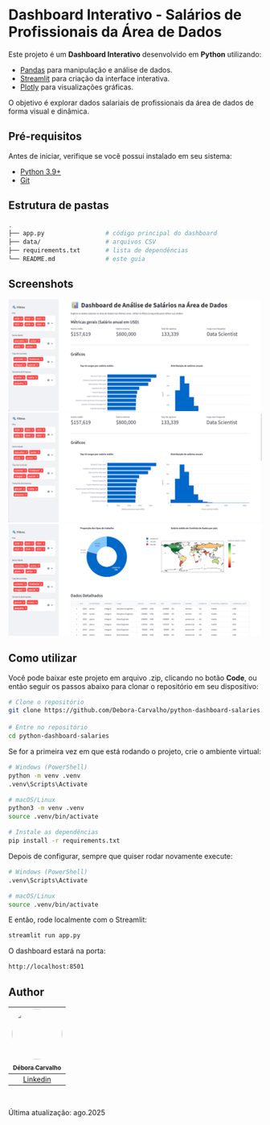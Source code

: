 # Dashboard Interativo - Salários de Profissionais da Área de Dados

Este projeto é um **Dashboard Interativo** desenvolvido em **Python** utilizando:
- [Pandas](https://pandas.pydata.org/) para manipulação e análise de dados.
- [Streamlit](https://streamlit.io/) para criação da interface interativa.
- [Plotly](https://plotly.com/python/) para visualizações gráficas.

O objetivo é explorar dados salariais de profissionais da área de dados de forma visual e dinâmica.

## Pré-requisitos

Antes de iniciar, verifique se você possui instalado em seu sistema:
- [Python 3.9+](https://www.python.org/downloads/)
- [Git](https://git-scm.com/)

## Estrutura de pastas
```bash
.
├── app.py                 # código principal do dashboard
├── data/                  # arquivos CSV 
├── requirements.txt       # lista de dependências
└── README.md              # este guia
```

## Screenshots
![Screenshot 1 - Filtros e cabeçalho](.github/images/dashboard1.png)
![Screenshot 2](.github/images/dashboard2.png)
![Screenshot 3](.github/images/dashboard3.png)

## Como utilizar

Você pode baixar este projeto em arquivo .zip, clicando no botão <b>Code</b>, ou então seguir os passos abaixo para clonar o repositório em seu dispositivo:

```bash
# Clone o repositório 
git clone https://github.com/Debora-Carvalho/python-dashboard-salaries.git

# Entre no repositório
cd python-dashboard-salaries
```

Se for a primeira vez em que está rodando o projeto, crie o ambiente virtual:
```bash
# Windows (PowerShell)
python -m venv .venv
.venv\Scripts\Activate
```

```bash
# macOS/Linux
python3 -m venv .venv
source .venv/bin/activate
```

```bash
# Instale as dependências
pip install -r requirements.txt
```

Depois de configurar, sempre que quiser rodar novamente execute:

```bash
# Windows (PowerShell)
.venv\Scripts\Activate
```

```bash
# macOS/Linux
source .venv/bin/activate
```

E então, rode localmente com o Streamlit:
```bash
streamlit run app.py
```

O dashboard estará na porta:
```bash
http://localhost:8501
```

## Author

| [<img src="https://avatars2.githubusercontent.com/u/104103793?v=4" style="width: 100px; height: 100px; border-radius: 50%;"><br><sub>Débora Carvalho</sub>](https://github.com/Debora-Carvalho) |
| :---------------------------------------------------------------------------------------------------------------------------------------: |
|                                            [Linkedin](www.linkedin.com/in/debora-vieira-carvalho-45a478205)                                             |

<br />

Última atualização: ago.2025